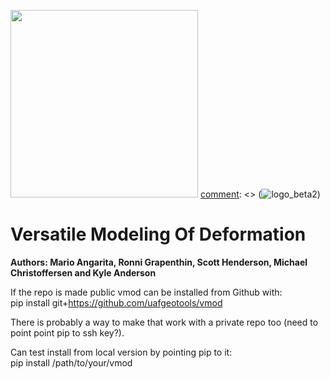 [comment]: <> (<img src="https://github.com/uafgeotools/vmod/assets/16811978/297cecd1-78d6-4146-9f7a-fc1c623f1cbf" width="300">)
<img src="https://github.com/uafgeotools/vmod/assets/16811978/aaa335b6-5e03-41b3-ae65-b7c4edf113f5" width="300">
[comment]: <> (![logo_beta2](https://github.com/uafgeotools/vmod/assets/16811978/aaa335b6-5e03-41b3-ae65-b7c4edf113f5))

# Versatile Modeling Of Deformation

**Authors: Mario Angarita, Ronni Grapenthin, Scott Henderson, Michael Christoffersen and Kyle Anderson**

If the repo is made public vmod can be installed from Github with:  
pip install git+https://github.com/uafgeotools/vmod  
  
There is probably a way to make that work with a private repo too (need to point point pip to ssh key?).  
  
Can test install from local version by pointing pip to it:  
pip install /path/to/your/vmod
